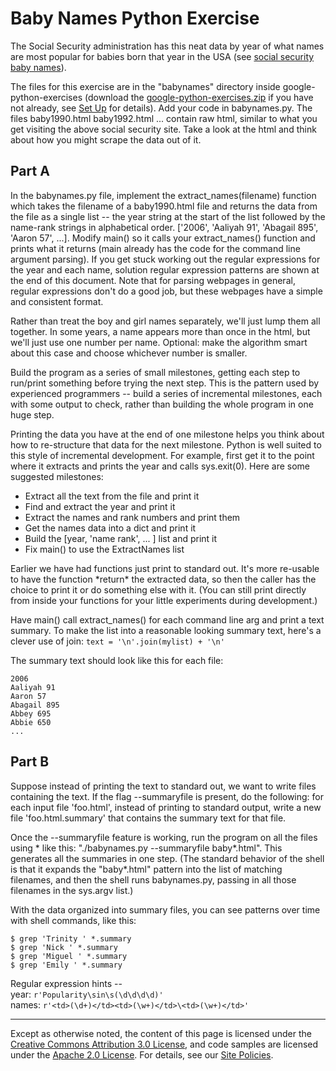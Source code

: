 Baby Names Python Exercise
==========================

The Social Security administration has this neat data by year of what
names are most popular for babies born that year in the USA (see [social
security baby names](http://www.socialsecurity.gov/OACT/babynames/)).

The files for this exercise are in the "babynames" directory inside
google-python-exercises (download the
[google-python-exercises.zip](google-python-exercises.zip)
if you have not already, see [Set
Up](set-up.md) for details). Add
your code in babynames.py. The files baby1990.html baby1992.html ...
contain raw html, similar to what you get visiting the above social
security site. Take a look at the html and think about how you might
scrape the data out of it.

Part A
------

In the babynames.py file, implement the extract\_names(filename)
function which takes the filename of a baby1990.html file and returns
the data from the file as a single list -- the year string at the start
of the list followed by the name-rank strings in alphabetical order.
\['2006', 'Aaliyah 91', 'Abagail 895', 'Aaron 57', ...\]. Modify main()
so it calls your extract\_names() function and prints what it returns
(main already has the code for the command line argument parsing). If
you get stuck working out the regular expressions for the year and each
name, solution regular expression patterns are shown at the end of this
document. Note that for parsing webpages in general, regular expressions
don't do a good job, but these webpages have a simple and consistent
format.

Rather than treat the boy and girl names separately, we'll just lump
them all together. In some years, a name appears more than once in the
html, but we'll just use one number per name. Optional: make the
algorithm smart about this case and choose whichever number is smaller.

Build the program as a series of small milestones, getting each step to
run/print something before trying the next step. This is the pattern
used by experienced programmers -- build a series of incremental
milestones, each with some output to check, rather than building the
whole program in one huge step.

Printing the data you have at the end of one milestone helps you think
about how to re-structure that data for the next milestone. Python is
well suited to this style of incremental development. For example, first
get it to the point where it extracts and prints the year and calls
sys.exit(0). Here are some suggested milestones:

-   Extract all the text from the file and print it
-   Find and extract the year and print it
-   Extract the names and rank numbers and print them
-   Get the names data into a dict and print it
-   Build the \[year, 'name rank', ... \] list and print it
-   Fix main() to use the ExtractNames list

Earlier we have had functions just print to standard out. It's more
re-usable to have the function \*return\* the extracted data, so then
the caller has the choice to print it or do something else with it. (You
can still print directly from inside your functions for your little
experiments during development.)

Have main() call extract\_names() for each command line arg and print a
text summary. To make the list into a reasonable looking summary text,
here's a clever use of join: `text = '\n'.join(mylist) + '\n'`

The summary text should look like this for each file:

    2006
    Aaliyah 91
    Aaron 57
    Abagail 895
    Abbey 695
    Abbie 650
    ...

Part B
------

Suppose instead of printing the text to standard out, we want to write
files containing the text. If the flag --summaryfile is present, do the
following: for each input file 'foo.html', instead of printing to
standard output, write a new file 'foo.html.summary' that contains the
summary text for that file.

Once the --summaryfile feature is working, run the program on all the
files using \* like this: "./babynames.py --summaryfile baby\*.html".
This generates all the summaries in one step. (The standard behavior of
the shell is that it expands the "baby\*.html" pattern into the list of
matching filenames, and then the shell runs babynames.py, passing in all
those filenames in the sys.argv list.)

With the data organized into summary files, you can see patterns over
time with shell commands, like this:

    $ grep 'Trinity ' *.summary
    $ grep 'Nick ' *.summary
    $ grep 'Miguel ' *.summary
    $ grep 'Emily ' *.summary

Regular expression hints --  
year: `r'Popularity\sin\s(\d\d\d\d)'`  
names: `r'<td>(\d+)</td><td>(\w+)</td>\<td>(\w+)</td>'`

----

Except as otherwise noted, the content of this page is licensed under
the [Creative Commons Attribution 3.0
License](http://creativecommons.org/licenses/by/3.0/), and code samples
are licensed under the [Apache 2.0
License](http://www.apache.org/licenses/LICENSE-2.0). For details, see
our [Site Policies](https://developers.google.com/terms/site-policies).
